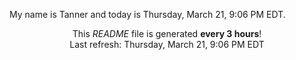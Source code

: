 My name is Tanner and today is Thursday, March 21, 9:06 PM EDT.

<p align="center">This <i>README</i> file is generated <b>every 3 hours</b>!</br>Last refresh: Thursday, March 21, 9:06 PM EDT<br /></p>
